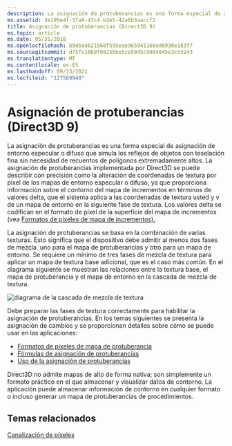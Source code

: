 ```yaml
---
description: La asignación de protuberancias es una forma especial de asignación de entorno especular o difuso que simula los reflejos de objetos con teselación fina sin necesidad de recuentos de polígonos extremadamente altos.
ms.assetid: 3e195e4f-3fa9-43c4-b2e5-42a6b3aaccf2
title: Asignación de protuberancias (Direct3D 9)
ms.topic: article
ms.date: 05/31/2018
ms.openlocfilehash: b9dba4621568f595eae965941168ad6930e183f7
ms.sourcegitcommit: d75fc10b9f0825bbe5ce5045c90d4045e3c53243
ms.translationtype: MT
ms.contentlocale: es-ES
ms.lasthandoff: 09/13/2021
ms.locfileid: "127569948"
---
```

# <a name="bump-mapping-direct3d-9"></a>Asignación de protuberancias (Direct3D 9)

La asignación de protuberancias es una forma especial de asignación de entorno especular o difuso que simula los reflejos de objetos con teselación fina sin necesidad de recuentos de polígonos extremadamente altos. La asignación de protuberancias implementada por Direct3D se puede describir con precisión como la alteración de coordenadas de textura por píxel de los mapas de entorno especular o difuso, ya que proporciona información sobre el contorno del mapa de incrementos en términos de valores delta, que el sistema aplica a las coordenadas de textura usted y v de un mapa de entorno en la siguiente fase de textura. Los valores delta se codifican en el formato de píxel de la superficie del mapa de incrementos (vea [Formatos de píxeles de mapa de incrementos).](bump-map-pixel-formats.md)

La asignación de protuberancias se basa en la combinación de varias texturas. Esto significa que el dispositivo debe admitir al menos dos fases de mezcla. uno para el mapa de protuberancias y otro para un mapa de entorno. Se requiere un mínimo de tres fases de mezcla de textura para aplicar un mapa de textura base adicional, que es el caso más común. En el diagrama siguiente se muestran las relaciones entre la textura base, el mapa de protuberancia y el mapa de entorno en la cascada de mezcla de textura.

![diagrama de la cascada de mezcla de textura](images/bumpmap-tcascade.png)

Debe preparar las fases de textura correctamente para habilitar la asignación de protuberancias. En los temas siguientes se presenta la asignación de cambios y se proporcionan detalles sobre cómo se puede usar en las aplicaciones:

-   [Formatos de píxeles de mapa de protuberancia](bump-map-pixel-formats.md)
-   [Fórmulas de asignación de protuberancias](bump-mapping-formulas.md)
-   [Uso de la asignación de protuberancias](using-bump-mapping.md)

Direct3D no admite mapas de alto de forma nativa; son simplemente un formato práctico en el que almacenar y visualizar datos de contorno. La aplicación puede almacenar información de contorno en cualquier formato o incluso generar un mapa de protuberancias de procedimientos.

## <a name="related-topics"></a>Temas relacionados

<dl> <dt>

[Canalización de píxeles](pixel-pipeline.md)
</dt> </dl>

 

 



